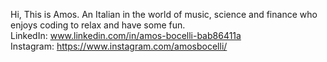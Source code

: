 Hi, This is Amos.
An Italian in the world of music, science and finance who enjoys coding to relax and have some fun.  
LinkedIn: www.linkedin.com/in/amos-bocelli-bab86411a  
Instagram: https://www.instagram.com/amosbocelli/  
